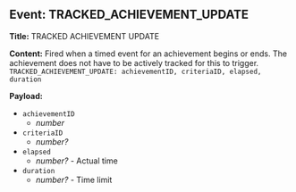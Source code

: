 ## Event: TRACKED_ACHIEVEMENT_UPDATE

**Title:** TRACKED ACHIEVEMENT UPDATE

**Content:**
Fired when a timed event for an achievement begins or ends. The achievement does not have to be actively tracked for this to trigger.
`TRACKED_ACHIEVEMENT_UPDATE: achievementID, criteriaID, elapsed, duration`

**Payload:**
- `achievementID`
  - *number*
- `criteriaID`
  - *number?*
- `elapsed`
  - *number?* - Actual time
- `duration`
  - *number?* - Time limit